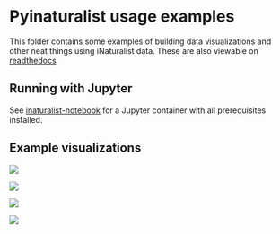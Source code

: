 # Pyinaturalist usage examples

This folder contains some examples of building data visualizations and other neat things using
iNaturalist data. These are also viewable on
[readthedocs](https://pyinaturalist.readthedocs.io/en/stable/examples.html)

## Running with Jupyter
See [inaturalist-notebook](https://github.com/JWCook/inaturalist-notebook) for a Jupyter container with all prerequisites installed.

## Example visualizations

![](images/total_observations_by_iconic_taxon.png)

![](images/total_taxa_by_iconic_taxon.png)

![](images/combined_activity_stats.png)

![](images/observations_by_date_and_time.png)
